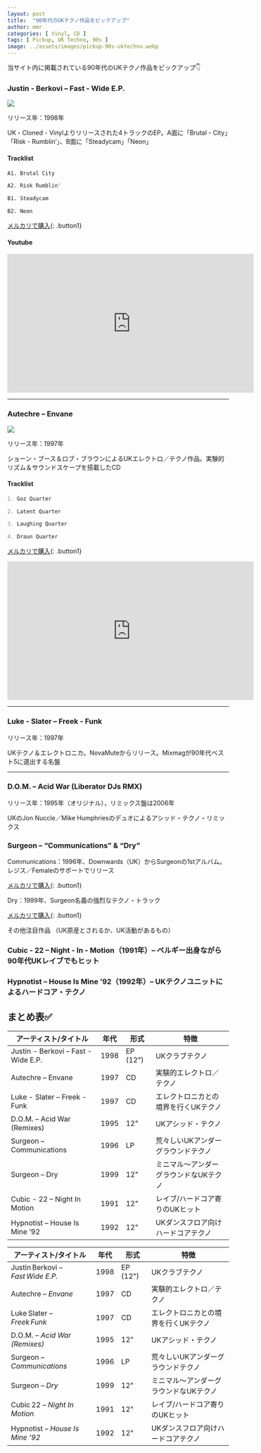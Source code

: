 ```yaml
---
layout: post
title:  "90年代のUKテクノ作品をピックアップ"
author: mmr
categories: [ Vinyl, CD ]
tags: [ Pickup, UK Techno, 90s ]
image: ../assets/images/pickup-90s-uktechno.webp
---
```


当サイト内に掲載されている90年代のUKテクノ作品をピックアップ👇

### Justin - Berkovi – Fast - Wide E.P.
<a href="https://jp.mercari.com/item/m73468913640?afid=6142608987"><img src="../assets/images/Justin%20Berkovi%20%E2%80%93%20Fast-%20Wide%20E.P.jpg"></a>

リリース年：1998年

UK・Cloned - Vinylよりリリースされた4トラックのEP。A面に「Brutal - City」「Risk - Rumblin’」、B面に「Steadycam」「Neon」

#### Tracklist
```md
A1. Brutal City

A2. Risk Rumblin'

B1. Steadycam

B2. Neon
```


[メルカリで購入](https://jp.mercari.com/item/m73468913640?afid=6142608987){: .button1}


#### Youtube
<iframe width="560" height="315" src="https://www.youtube.com/embed/raRKgT5VRTA?si=v5q8VH9ArbzfZiQ3" title="YouTube video player" frameborder="0" allow="accelerometer; autoplay; clipboard-write; encrypted-media; gyroscope; picture-in-picture; web-share" referrerpolicy="strict-origin-when-cross-origin" allowfullscreen=""></iframe>


<hr>

### Autechre – Envane
<a href="https://jp.mercari.com/item/m70361302879?afid=6142608987"><img src="../assets/images/Autechre%20%E2%80%93%20Envane.jpg"></a>

リリース年：1997年

ショーン・ブース＆ロブ・ブラウンによるUKエレクトロ／テクノ作品。実験的リズム＆サウンドスケープを搭載したCD

#### Tracklist
```md
1. Goz Quarter

2. Latent Quarter

3. Laughing Quarter

4. Draun Quarter
```

[メルカリで購入](https://jp.mercari.com/item/m70361302879?afid=6142608987){: .button1}

<iframe width="560" height="315" src="https://www.youtube.com/embed/K-og9vy8UE4?si=zbF37a-X46jSEK-1" title="YouTube video player" frameborder="0" allow="accelerometer; autoplay; clipboard-write; encrypted-media; gyroscope; picture-in-picture; web-share" referrerpolicy="strict-origin-when-cross-origin" allowfullscreen></iframe>

<hr>


### Luke - Slater – Freek - Funk

リリース年：1997年

UKテクノ＆エレクトロニカ。NovaMuteからリリース。Mixmagが90年代ベスト5に選出する名盤



<hr>

### D.O.M. – Acid War (Liberator DJs RMX)
リリース年：1995年（オリジナル），リミックス盤は2006年

UKのJon Nuccle／Mike Humphriesのデュオによるアシッド・テクノ・リミックス


### Surgeon – “Communications” & “Dry”

Communications：1996年、Downwards（UK）からSurgeonの1stアルバム。レジス／Femaleのサポートでリリース

[メルカリで購入](https://jp.mercari.com/item/m27019476665?afid=6142608987){: .button1}

Dry：1999年、Surgeon名義の強烈なテクノ・トラック

[メルカリで購入](https://jp.mercari.com/item/m27019476665?afid=6142608987){: .button1}

その他注目作品
（UK原産とされるか、UK活動があるもの）

### Cubic - 22 – Night - In - Motion（1991年）– ベルギー出身ながら90年代UKレイブでもヒット

### Hypnotist – House Is Mine ’92（1992年）– UKテクノユニットによるハードコア・テクノ


## まとめ表✅


| アーティスト/タイトル | 年代 | 形式 | 特徴 |
|-------------------------- | --------- | ------- | -----------
|Justin - Berkovi – Fast - Wide E.P.| 1998  | EP (12")  | UKクラブテクノ |   
|Autechre – Envane | 1997 | CD    | 実験的エレクトロ／テクノ |
|Luke - Slater – Freek - Funk | 1997 | CD | エレクトロニカとの境界を行くUKテクノ |
|D.O.M. – Acid War (Remixes) | 1995 | 12" | UKアシッド・テクノ |
|Surgeon – Communications | 1996 | LP | 荒々しいUKアンダーグラウンドテクノ |
|Surgeon – Dry | 1999 | 12" | ミニマル～アンダーグラウンドなUKテクノ |
|Cubic - 22 – Night In Motion | 1991 | 12" | レイブ/ハードコア寄りのUKヒット |
|Hypnotist – House Is Mine ’92 | 1992 | 12" | UKダンスフロア向けハードコアテクノ |




| アーティスト/タイトル                       | 年代   | 形式       | 特徴                   |
| --------------------------------- | ---- | -------- | -------------------- |
| Justin Berkovi – *Fast Wide E.P.* | 1998 | EP (12") | UKクラブテクノ             |
| Autechre – *Envane*               | 1997 | CD       | 実験的エレクトロ／テクノ         |
| Luke Slater – *Freek Funk*        | 1997 | CD       | エレクトロニカとの境界を行くUKテクノ  |
| D.O.M. – *Acid War (Remixes)*     | 1995 | 12"      | UKアシッド・テクノ           |
| Surgeon – *Communications*        | 1996 | LP       | 荒々しいUKアンダーグラウンドテクノ   |
| Surgeon – *Dry*                   | 1999 | 12"      | ミニマル～アンダーグラウンドなUKテクノ |
| Cubic 22 – *Night In Motion*      | 1991 | 12"      | レイブ/ハードコア寄りのUKヒット    |
| Hypnotist – *House Is Mine ’92*   | 1992 | 12"      | UKダンスフロア向けハードコアテクノ   |
